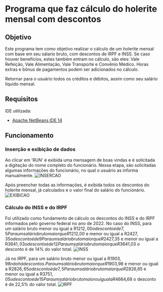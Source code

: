 # Programa que faz cálculo do holerite mensal com descontos

## Objetivo
Este programa tem como objetivo realizar o cálculo de um holerite mensal com base em seu sálario bruto, com descontos de IRPF e INSS.
Se caso houver benefícios, estes também entram no cálculo, são eles: Vale Refeição, Vale Alimentação, Vale Transporte e Convênio Médico. Horas extras e bônus de pagamentos podem ser adicionados no cálculo.

Retornar para o usuário todos os créditos e débitos, assim como seu salário líquido mensal.

## Requisitos

IDE utilizada:
* [Apache NetBeans IDE 14](https://netbeans.apache.org/)

## Funcionamento

### Inserção e exibição de dados
 
Ao clicar em 'RUN' é exibida uma mensagem de boas vindas e é solicitada a digitação do nome completo do funcionário. Nessa etapa, são solicitadas algumas informações do funcionário, no qual o usuário as informa manualmente.
![INSERCAO](https://user-images.githubusercontent.com/105086121/217902029-bdb7b929-a588-4fa0-a9ec-b7d6b7ecf438.png)

Após preencher todas as informações, é exibida todos os descontos do holerite mensal, já calculados e o valor final do salário do funcionário.
![EXIBICAO](https://user-images.githubusercontent.com/105086121/217902031-3a7a526d-9f2e-477b-b399-6aa9e177118a.png)

### Cálculo do INSS e do IRPF

Foi utilizado como fundamento de cálculo os descontos do INSS e do IRPF informados pelo governo federal no ano de 2022. 
No caso do INSS, para um salário bruto menor ou igual a R$1212,00 o desconto é de 7,5% do valor total.
Para um salário bruto maior que R$1212,00 e menor ou igual a R$2427,35 o desconto é de 9% do valor total.
Para um salário bruto maior que R$2427,35 e menor ou igual a R$3641,03 o desconto é de 12% do valor total.
Para um salário bruto maior que R$3641,03 o desconto é de 14% do valor total.
![INSS](https://user-images.githubusercontent.com/105086121/217904250-65c1cafa-a47f-4d5e-a5cb-d8c789ac66da.png)

Já no IRPF, para um salário bruto menor ou igual a R$1903,98 não há descontos.
Para um salário bruto maior que R$1903,98 e menor ou igual a R$2826,65 o desconto é de 7,5% do valor total.
Para um salário bruto maior que R$2826,65 e menor ou igual a R$3751,05 o desconto é de 15% do valor total.
Para um salário bruto maior ou igual a R$4664,68 o desconto é de 22,5% do valor total.
![IRPF](https://user-images.githubusercontent.com/105086121/217904244-3df312aa-bf30-4fed-a301-bb82b30aa475.png)
